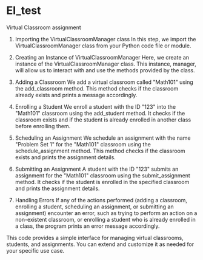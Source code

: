 # EI_test
Virtual Classroom assignment


1. Importing the VirtualClassroomManager class
In this step, we import the VirtualClassroomManager class from your Python code file or module.

2. Creating an Instance of VirtualClassroomManager
Here, we create an instance of the VirtualClassroomManager class. This instance, manager, will allow us to interact with and use the methods provided by the class.

3. Adding a Classroom
We add a virtual classroom called "Math101" using the add_classroom method. This method checks if the classroom already exists and prints a message accordingly.

4. Enrolling a Student
We enroll a student with the ID "123" into the "Math101" classroom using the add_student method. It checks if the classroom exists and if the student is already enrolled in another class before enrolling them.

5. Scheduling an Assignment
We schedule an assignment with the name "Problem Set 1" for the "Math101" classroom using the schedule_assignment method. This method checks if the classroom exists and prints the assignment details.

6. Submitting an Assignment
A student with the ID "123" submits an assignment for the "Math101" classroom using the submit_assignment method. It checks if the student is enrolled in the specified classroom and prints the assignment details.

7. Handling Errors
If any of the actions performed (adding a classroom, enrolling a student, scheduling an assignment, or submitting an assignment) encounter an error, such as trying to perform an action on a non-existent classroom, or enrolling a student who is already enrolled in a class, the program prints an error message accordingly.

This code provides a simple interface for managing virtual classrooms, students, and assignments. You can extend and customize it as needed for your specific use case.







